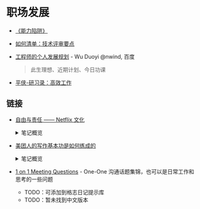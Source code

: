 # 职场发展

- [《能力陷阱》](../reading/act-like-a-leader.md)

- [如何清单：技术评审要点](https://share.mubu.com/doc/e5QaMhsRX0)

- [工程师的个人发展规划](https://developer.apple.com/cn/news/?id=yv6so7ie) - Wu Duoyi @nwind, 百度

    > 此生理想、近期计划、今日功课

- [平侠-研习录：高效工作](https://www.yuque.com/zenany/up/high_productivity_work)

## 链接

- [自由与责任 —— Netflix 文化](https://jobs.netflix.com/culture?lang=%E7%AE%80%E4%BD%93%E4%B8%AD%E6%96%87)
    <details>
    <summary>笔记概览</summary>

    1. 鼓励员工独立决策

    2. 公开、广泛、谨慎地共享信息

    3. 彼此之间坦诚相待

    4. 只留下高效员工
    
    5. 拒绝墨守成规
    
    > 如果你想造一艘船，
    > 
    > 不要老催人去采木，
    > 
    > 忙着分配工作
    > 
    > 和发号施令。
    >
    > 而是要激起他们
    >
    > 对浩瀚无垠的
    >
    > 大海的向往。

    </details>
- [美团人的写作基本功是如何练成的](https://mp.weixin.qq.com/s/oCEE82Cah2vsE1ivfuLXzg)
    <details>
        <summary>笔记概览</summary>
    
    > 写作是我要带头苦练的基本功，是非常基本的能力。因为一个事情要积累的话，就得书面化。写作看起来和业务没什么关系，但这是一个非常共通的、极其基础的、每天都在发生的事情。大家认为有很多事情不统一、不稳定，没有足够书面化是原因之一。写作是广泛使用的，它适用于每个职能和业务。另一个角度，你要对外传播就得写下来，你想不清楚，就写不出来，或者写出来也觉得很不满意，真正靠即兴发挥是不太靠谱的，要把东西写出来，首先要想的清楚。—— 王兴

    - 什么是写作？（xie zuo，协作😄）
        - 用文字去达到合作、说服、调动、拒绝、通知、解释的目的
    - 为什么要写作？
        - 高效写作能力，是澄清问题和达成共识的工具
        - 【短期来看】写作可以提升工作开展的效率
            - (1)帮助结构化思维，以更有逻辑的方式去梳理并呈工作成果。
            - (2)帮助各方迅速对齐信息，再做更有深度的讨论与决策。
            - (3)会议纪要向各相关方传达，推动下一步工作，落实具体事项。
        - 【长期来看】写作是公司和个人发展与迭代的制胜法宝
            - (1)文档积累：是反思与自我提升的基础，可以经常复盘。
            - (2)沉淀方法论：这些思考与经验，为团队新人、新事提供很好的教材与发展基础。
            - (3)决策依据：长期保留的会议纪要，一方面避免相关方决策后出现反复，另一方面可以作为未来复盘战略决策或业务思考的重要依据。
    - 什么情况下要求写作？
        - (1)会议活动
        - (2)工作汇报：系统化地复盘、总结工作进展或思考，以日志、周报、述职、专题复盘、主题分享等形式，留存宝贵的经验教训。
        - (3)客户沟通
        - (4)项目专题：项目设置文档负责人，负责最终项目产出的工作文档，记录每一个阶段SMART的目标并将文档留存，完成后进行整体输出
    - 写作要遵循哪些原则？
        - 原则一：Don't Make Me Think
        - 原则二：规范
        - 原则三：结构化
        - 原则四：简洁（KISS：Keep It Short and Simple）
    - 写作有哪些步骤和要点？
        - 构思 -> 写作 -> 修改
        - > 原文查看更多
    </details>

- [1 on 1 Meeting Questions](https://github.com/VGraupera/1on1-questions) - One-One 沟通话题集锦，也可以是日常工作和思考的一些问题
    - TODO：可添加到格志日记提示库
    - TODO：暂未找到中文版本